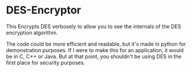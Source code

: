 # DES-Encryptor
This Encrypts DES verbosely to allow you to see the internals of the DES encryption algorithm.

The code could be more efficient and readable, but it's made in python for demonstration purposes. If I were to make this for an application, it would be in C, C++ or Java. But at that point, you shouldn't be using DES in the first place for security purposes. 
